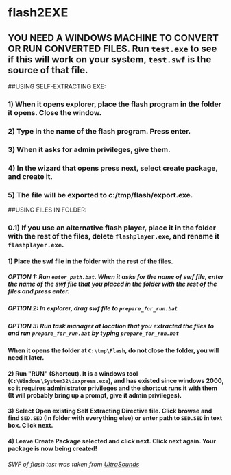 # flash2EXE

## YOU NEED A WINDOWS MACHINE TO CONVERT OR RUN CONVERTED FILES. Run `test.exe` to see if this will work on your system, `test.swf` is the source of that file.

##USING SELF-EXTRACTING EXE:

### 1) When it opens explorer, place the flash program in the folder it opens. Close the window.

### 2) Type in the name of the flash program. Press enter.

### 3) When it asks for admin privileges, give them.

### 4) In the wizard that opens press next, select create package, and create it.

### 5) The file will be exported to c:/tmp/flash/export.exe.

##USING FILES IN FOLDER:

### 0.1) If you use an alternative flash player, place it in the folder with the rest of the files, delete `flashplayer.exe`, and rename it `flashplayer.exe`.

#### 1) Place the swf file in the folder with the rest of the files. 
##### OPTION 1: Run `enter_path.bat`. When it asks for the name of swf file, enter the name of the swf file that you placed in the folder with the rest of the files and press enter.
##### OPTION 2: In explorer, drag swf file to `prepare_for_run.bat`
##### OPTION 3: Run task manager at location that you extracted the files to and run `prepare_for_run.bat` by typing `prepare_for_run.bat`
#### When it opens the folder at `C:\tmp\Flash`, do not close the folder, you will need it later.

#### 2) Run "RUN" (Shortcut). It is a windows tool (`C:\Windows\System32\iexpress.exe`), and has existed since windows 2000, so it requires administrator privileges and the shortcut runs it with them (It will probably bring up a prompt, give it admin privileges).

#### 3) Select Open existing Self Extracting Directive file. Click browse and find `SED.SED` (In folder with everything else) or enter path to `SED.SED` in text box. Click next.

#### 4) Leave Create Package selected and click next. Click next again. Your package is now being created!

###### SWF of flash test was taken from [UltraSounds](https://www.ultrasounds.com/)
